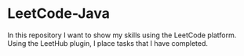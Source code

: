 # LeetCode-Java
In this repository I want to show my skills using the LeetCode platform. Using the LeetHub plugin, I place tasks that I have completed.
